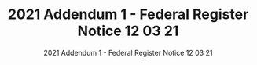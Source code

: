 ---
layout: resources-landing
title: "2021 Addendum 1 - Federal Register Notice 12 03 21"
subtitle: "2021 Addendum 1 - Federal Register Notice 12 03 21"
doc-link: ../assets/files/2021-26238 Federal Register Notice - 2021 Compliance Supplement Addendum 1 12 03 21.pdf
filters: federal-financial-assistance compliance-supplement 2021
fiscal_year: 2021
---
